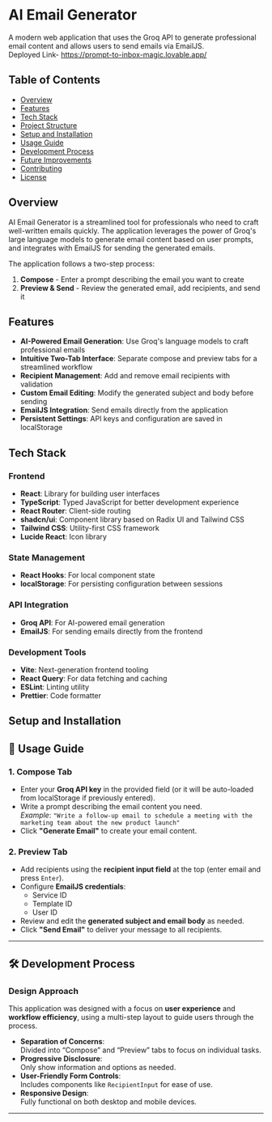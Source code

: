 # AI Email Generator

A modern web application that uses the Groq API to generate professional email content and allows users to send emails via EmailJS.\
Deployed Link- https://prompt-to-inbox-magic.lovable.app/

## Table of Contents

- [Overview](#overview)
- [Features](#features)
- [Tech Stack](#tech-stack)
- [Project Structure](#project-structure)
- [Setup and Installation](#setup-and-installation)
- [Usage Guide](#usage-guide)
- [Development Process](#development-process)
- [Future Improvements](#future-improvements)
- [Contributing](#contributing)
- [License](#license)

## Overview

AI Email Generator is a streamlined tool for professionals who need to craft well-written emails quickly. The application leverages the power of Groq's large language models to generate email content based on user prompts, and integrates with EmailJS for sending the generated emails.

The application follows a two-step process:
1. **Compose** - Enter a prompt describing the email you want to create
2. **Preview & Send** - Review the generated email, add recipients, and send it

## Features

- **AI-Powered Email Generation**: Use Groq's language models to craft professional emails
- **Intuitive Two-Tab Interface**: Separate compose and preview tabs for a streamlined workflow
- **Recipient Management**: Add and remove email recipients with validation
- **Custom Email Editing**: Modify the generated subject and body before sending
- **EmailJS Integration**: Send emails directly from the application
- **Persistent Settings**: API keys and configuration are saved in localStorage

## Tech Stack

### Frontend
- **React**: Library for building user interfaces
- **TypeScript**: Typed JavaScript for better development experience
- **React Router**: Client-side routing
- **shadcn/ui**: Component library based on Radix UI and Tailwind CSS
- **Tailwind CSS**: Utility-first CSS framework
- **Lucide React**: Icon library

### State Management
- **React Hooks**: For local component state
- **localStorage**: For persisting configuration between sessions

### API Integration
- **Groq API**: For AI-powered email generation
- **EmailJS**: For sending emails directly from the frontend

### Development Tools
- **Vite**: Next-generation frontend tooling
- **React Query**: For data fetching and caching
- **ESLint**: Linting utility
- **Prettier**: Code formatter
## Setup and Installation

## 🚀 Usage Guide

### 1. **Compose Tab**

- Enter your **Groq API key** in the provided field (or it will be auto-loaded from localStorage if previously entered).
- Write a prompt describing the email content you need.  
  _Example_: `"Write a follow-up email to schedule a meeting with the marketing team about the new product launch"`
- Click **"Generate Email"** to create your email content.

### 2. **Preview Tab**

- Add recipients using the **recipient input field** at the top (enter email and press `Enter`).
- Configure **EmailJS credentials**:
  - Service ID
  - Template ID
  - User ID
- Review and edit the **generated subject and email body** as needed.
- Click **"Send Email"** to deliver your message to all recipients.

---

## 🛠 Development Process

### Design Approach

This application was designed with a focus on **user experience** and **workflow efficiency**, using a multi-step layout to guide users through the process.

- **Separation of Concerns**:  
  Divided into “Compose” and “Preview” tabs to focus on individual tasks.
- **Progressive Disclosure**:  
  Only show information and options as needed.
- **User-Friendly Form Controls**:  
  Includes components like `RecipientInput` for ease of use.
- **Responsive Design**:  
  Fully functional on both desktop and mobile devices.

---

